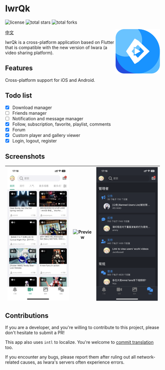 # IwrQk 

![license](https://img.shields.io/github/license/iwrqk/iwrqk.svg)
![total stars](https://img.shields.io/github/stars/iwrqk/iwrqk?label=total%20stars)
![total forks](https://img.shields.io/github/forks/iwrqk/iwrqk?label=total%20forks)

<img src="./doc/icon.png" alt="logo" width="144" height="144" align="right" />

[中文](./doc/README_zh_CN.md)

IwrQk is a cross-platform application based on Flutter that is compatible with the new version of Iwara (a video sharing platform).

## Features

Cross-platform support for iOS and Android.

## Todo list

 - [x] Download manager
 - [ ] Friends manager
 - [ ] Notification and message manager
 - [x] Follow, subscription, favorite, playlist, comments
 - [x] Forum
 - [x] Custom player and gallery viewer
 - [x] Login, logout, register

## Screenshots

| ![Preview](./doc/1.png) | ![Preview](./doc/2.png) | ![Preview](./doc/3.png) | 
|:---:|:---:|:---:|

## Contributions

If you are a developer, and you're willing to contribute to this project, please don't hesitate to submit a PR!

This app also uses `intl` to localize. You're welcome to [commit translation](/lib/l10n/intl_en.arb) too.

If you encounter any bugs, please report them after ruling out all network-related causes, as Iwara's servers often experience errors.
